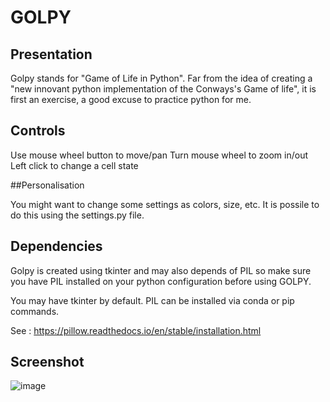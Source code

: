 # **GOLPY**

## Presentation

Golpy stands for "Game of Life in Python".
Far from the idea of creating a "new innovant python implementation of the Conways's Game of life", it is first an exercise, a good excuse to practice python for me.

## Controls

Use mouse wheel button to move/pan
Turn mouse wheel to zoom in/out
Left click to change a cell state

##Personalisation

You might want to change some settings as colors, size, etc.
It is possile to do this using the settings.py file.

## Dependencies

Golpy is created using tkinter and may also depends of PIL so make sure you have PIL installed on your python configuration before using GOLPY.

You may have tkinter by default. PIL can be installed via conda or pip commands.

See : https://pillow.readthedocs.io/en/stable/installation.html

## Screenshot

![image](https://user-images.githubusercontent.com/61804707/204656748-e8e732ae-06a3-43d2-9600-c6342e35978d.png)
